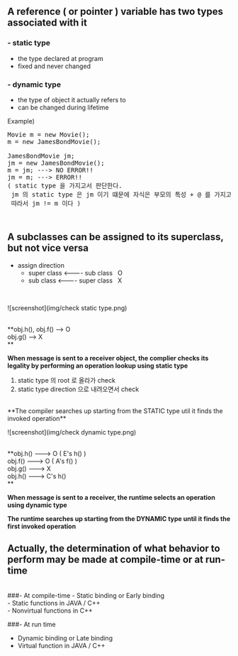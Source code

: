 A reference ( or pointer ) variable has two types associated with it
----------------
### - static type
- the type declared at program<br>
- fixed and never changed<br>


### - dynamic type
- the type of object it actually refers to<br>
- can be changed during lifetime<br>

Example)
<pre>
Movie m = new Movie();
m = new JamesBondMovie();<br>
JamesBondMovie jm;
jm = new JamesBondMovie();
m = jm; ---> NO ERROR!!
jm = m; ---> ERROR!!
( static type 을 가지고서 판단한다.<br> jm 의 static type 은 jm 이기 떄문에 자식은 부모의 특성 + @ 를 가지고 있기 때문에 부모는 자식을 포한하는 관계는 아니다.<br> 따라서 jm != m 이다 )
</pre>
&nbsp;
<br>
A subclasses can be assigned to its superclass, but not vice versa
-----------------
- assign direction
	- super class <---- sub class  &nbsp;&nbsp;O<br>
	- sub class <---- super class  &nbsp;&nbsp;X<br>

<br>

![screenshot](img/check static type.png)

<br>
**obj.h(), obj.f() --> O<br>
obj.g() --> X<br>**
<br>

**When message is sent to a receiver object, the complier checks its legality by performing an operation lookup using static type**
<br>

1. static type 의 root 로 올라가 check<br>
2. static type direction 으로 내려오면서 check<br>
<br>
**The compiler searches up starting from the STATIC type util it finds the invoked operation**
<br>

![screenshot](img/check dynamic type.png)

<br>
**obj.h() ---> O ( E's h() )<br>
obj.f() ---> O ( A's f() )<br>
obj.g() ---> X<br>
obj.h() ---> C's h()<br>**
<br>

**When message is sent to a receiver, the runtime selects an operation using dynamic type**
<br>

**The runtime searches up starting from the DYNAMIC type until it finds the first invoked operation**

Actually, the determination of what behavior to perform may be made at compile-time or at run-time
--------------
<br>
###- At compile-time
- Static binding or Early binding<br>
- Static functions in JAVA / C++<br>
- Nonvirtual functions in C++<br>

###- At run time
- Dynamic binding or Late binding<br>
- Virtual function in JAVA / C++<br>